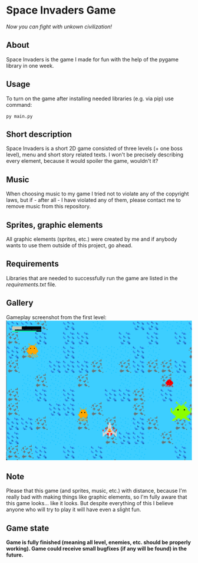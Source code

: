 # Space Invaders Game
*Now you can fight with unkown civilization!*

## About
Space Invaders is the game I made for fun with the help of the pygame library in one week.

## Usage
To turn on the game after installing needed libraries (e.g. via pip) use command:
```
py main.py
```

## Short description
Space Invaders is a short 2D game consisted of three levels (+ one boss level), menu and short story related texts. I won't be precisely describing every element, because it would spoiler the game, wouldn't it?

## Music
When choosing music to my game I tried not to violate any of the copyright laws, but if - after all - I have violated any of them, please contact me to remove music from this repository.

## Sprites, graphic elements
All graphic elements (sprites, etc.) were created by me and if anybody wants to use them outside of this project, go ahead.

## Requirements
Libraries that are needed to successfully run the game are listed in the *requirements.txt* file.

## Gallery
Gameplay screenshot from the first level:
![Gameplay screenshot](images/gameplay_1.png)

## Note
Please that this game (and sprites, music, etc.) with distance, because I'm really bad with making things like graphic elements, so I'm fully aware that this game looks... like it looks. But despite everything of this I believe anyone who will try to play it will have even a slight fun.

## Game state
**Game is fully finished (meaning all level, enemies, etc. should be properly working). Game could receive small bugfixes (if any will be found) in the future.**